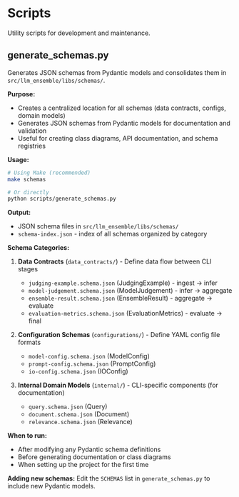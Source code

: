 # Scripts

Utility scripts for development and maintenance.

## generate_schemas.py

Generates JSON schemas from Pydantic models and consolidates them in `src/llm_ensemble/libs/schemas/`.

**Purpose:**
- Creates a centralized location for all schemas (data contracts, configs, domain models)
- Generates JSON schemas from Pydantic models for documentation and validation
- Useful for creating class diagrams, API documentation, and schema registries

**Usage:**
```bash
# Using Make (recommended)
make schemas

# Or directly
python scripts/generate_schemas.py
```

**Output:**
- JSON schema files in `src/llm_ensemble/libs/schemas/`
- `schema-index.json` - index of all schemas organized by category

**Schema Categories:**

1. **Data Contracts** (`data_contracts/`) - Define data flow between CLI stages
   - `judging-example.schema.json` (JudgingExample) - ingest → infer
   - `model-judgement.schema.json` (ModelJudgement) - infer → aggregate
   - `ensemble-result.schema.json` (EnsembleResult) - aggregate → evaluate
   - `evaluation-metrics.schema.json` (EvaluationMetrics) - evaluate → final

2. **Configuration Schemas** (`configurations/`) - Define YAML config file formats
   - `model-config.schema.json` (ModelConfig)
   - `prompt-config.schema.json` (PromptConfig)
   - `io-config.schema.json` (IOConfig)

3. **Internal Domain Models** (`internal/`) - CLI-specific components (for documentation)
   - `query.schema.json` (Query)
   - `document.schema.json` (Document)
   - `relevance.schema.json` (Relevance)

**When to run:**
- After modifying any Pydantic schema definitions
- Before generating documentation or class diagrams
- When setting up the project for the first time

**Adding new schemas:**
Edit the `SCHEMAS` list in `generate_schemas.py` to include new Pydantic models.
